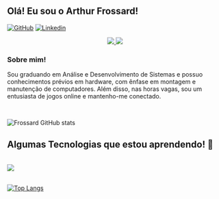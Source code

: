 ## Olá! Eu sou o Arthur Frossard!

[![GitHub](https://img.shields.io/badge/GitHub-100000?style=for-the-badge&logo=github&logoColor=white)](https://github.com/arthurfrossard)
[![Linkedin](https://img.shields.io/badge/LinkedIn-0077B5?style=for-the-badge&logo=linkedin&logoColor=white)](https://www.linkedin.com/in/arthurfrossard/)

<p align="center">
  <a href="https://github.com/arthurfrossard">
    <img src="https://skillicons.dev/icons?i=github" />
  </a>
  <a href="https://www.linkedin.com/in/arthurfrossard/">
    <img src="https://skillicons.dev/icons?i=linkedin" />
  </a>
</p>

### Sobre mim!<br/>
Sou graduando em Análise e Desenvolvimento de Sistemas e possuo conhecimentos prévios em hardware, com ênfase em montagem e manutenção de computadores. Além disso, nas horas vagas, sou um entusiasta de jogos online e mantenho-me conectado.

<br/>

![Frossard GitHub stats](https://github-readme-stats.vercel.app/api?username=arthurfrossard&show_icons=true&theme=dracula)

## Algumas Tecnologias que estou aprendendo! 📖

<div style="display': inline_block"><br/>
    <a href="https://skillicons.dev">
        <img src="https://skillicons.dev/icons?i=git,java,spring,maven,py,selenium,mysql,sqlite,cs,dotnet,react,html,css,js,bootstrap" />
    </a>
</div>
<br/>


[![Top Langs](https://github-readme-stats.vercel.app/api/top-langs/?username=arthurfrossard&layout=compact)](https://github.com/arthurfrossard/github-readme-stats)

